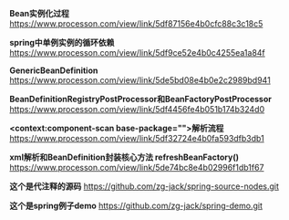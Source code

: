**Bean实例化过程**
https://www.processon.com/view/link/5df87156e4b0cfc88c3c18c5

**spring中单例实例的循环依赖**
https://www.processon.com/view/link/5df9ce52e4b0c4255ea1a84f

**GenericBeanDefinition**
https://www.processon.com/view/link/5de5bd08e4b0e2c2989bd941

**BeanDefinitionRegistryPostProcessor和BeanFactoryPostProcessor**
https://www.processon.com/view/link/5df4456fe4b051b174b324d0 

**<context:component-scan base-package="">解析流程**
https://www.processon.com/view/link/5df32724e4b0fa593dfb3db1 

**xml解析和BeanDefinition封装核心方法 refreshBeanFactory()**  
https://www.processon.com/view/link/5de74bc8e4b02996f1db1f67 

**这个是代注释的源码**
https://github.com/zg-jack/spring-source-nodes.git

**这个是spring例子demo**
https://github.com/zg-jack/spring-demo.git